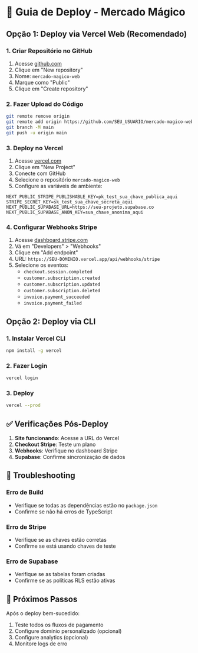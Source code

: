 # 🚀 Guia de Deploy - Mercado Mágico

## Opção 1: Deploy via Vercel Web (Recomendado)

### 1. Criar Repositório no GitHub
1. Acesse [github.com](https://github.com)
2. Clique em "New repository"
3. Nome: `mercado-magico-web`
4. Marque como "Public"
5. Clique em "Create repository"

### 2. Fazer Upload do Código
```bash
git remote remove origin
git remote add origin https://github.com/SEU_USUARIO/mercado-magico-web.git
git branch -M main
git push -u origin main
```

### 3. Deploy no Vercel
1. Acesse [vercel.com](https://vercel.com)
2. Clique em "New Project"
3. Conecte com GitHub
4. Selecione o repositório `mercado-magico-web`
5. Configure as variáveis de ambiente:

```env
NEXT_PUBLIC_STRIPE_PUBLISHABLE_KEY=pk_test_sua_chave_publica_aqui
STRIPE_SECRET_KEY=sk_test_sua_chave_secreta_aqui
NEXT_PUBLIC_SUPABASE_URL=https://seu-projeto.supabase.co
NEXT_PUBLIC_SUPABASE_ANON_KEY=sua_chave_anonima_aqui
```

### 4. Configurar Webhooks Stripe
1. Acesse [dashboard.stripe.com](https://dashboard.stripe.com)
2. Vá em "Developers" > "Webhooks"
3. Clique em "Add endpoint"
4. URL: `https://SEU-DOMINIO.vercel.app/api/webhooks/stripe`
5. Selecione os eventos:
   - `checkout.session.completed`
   - `customer.subscription.created`
   - `customer.subscription.updated`
   - `customer.subscription.deleted`
   - `invoice.payment_succeeded`
   - `invoice.payment_failed`

## Opção 2: Deploy via CLI

### 1. Instalar Vercel CLI
```bash
npm install -g vercel
```

### 2. Fazer Login
```bash
vercel login
```

### 3. Deploy
```bash
vercel --prod
```

## ✅ Verificações Pós-Deploy

1. **Site funcionando**: Acesse a URL do Vercel
2. **Checkout Stripe**: Teste um plano
3. **Webhooks**: Verifique no dashboard Stripe
4. **Supabase**: Confirme sincronização de dados

## 🔧 Troubleshooting

### Erro de Build
- Verifique se todas as dependências estão no `package.json`
- Confirme se não há erros de TypeScript

### Erro de Stripe
- Verifique se as chaves estão corretas
- Confirme se está usando chaves de teste

### Erro de Supabase
- Verifique se as tabelas foram criadas
- Confirme se as políticas RLS estão ativas

## 📱 Próximos Passos

Após o deploy bem-sucedido:
1. Teste todos os fluxos de pagamento
2. Configure domínio personalizado (opcional)
3. Configure analytics (opcional)
4. Monitore logs de erro 